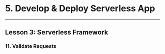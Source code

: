 # 5. Develop & Deploy Serverless App
___

## Lesson 3: Serverless Framework

### 11. Validate Requests



 